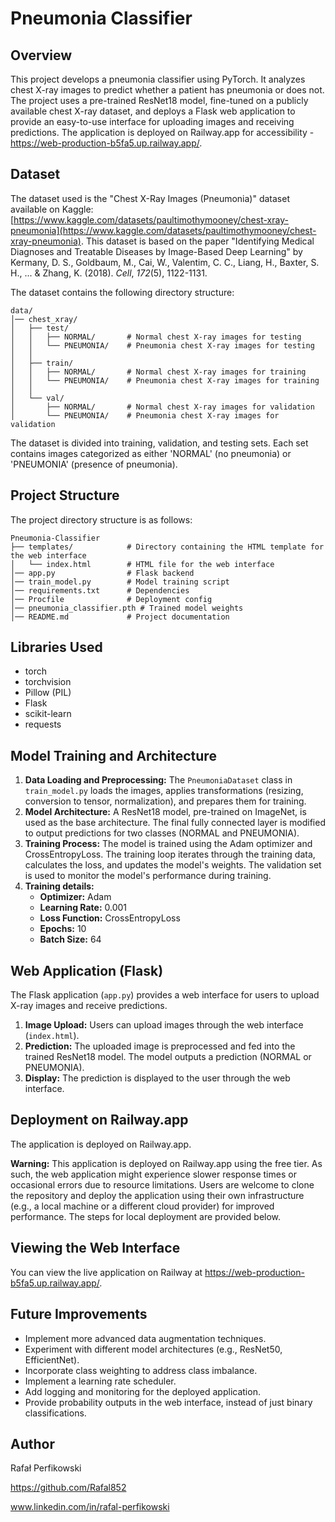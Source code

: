 # Pneumonia Classifier

## Overview

This project develops a pneumonia classifier using PyTorch.  It analyzes chest X-ray images to predict whether a patient has pneumonia or does not. The project uses a pre-trained ResNet18 model, fine-tuned on a publicly available chest X-ray dataset, and deploys a Flask web application to provide an easy-to-use interface for uploading images and receiving predictions.  The application is deployed on Railway.app for accessibility - https://web-production-b5fa5.up.railway.app/.

## Dataset

The dataset used is the "Chest X-Ray Images (Pneumonia)" dataset available on Kaggle: [https://www.kaggle.com/datasets/paultimothymooney/chest-xray-pneumonia](https://www.kaggle.com/datasets/paultimothymooney/chest-xray-pneumonia).  This dataset is based on the paper "Identifying Medical Diagnoses and Treatable Diseases by Image-Based Deep Learning" by Kermany, D. S., Goldbaum, M., Cai, W., Valentim, C. C., Liang, H., Baxter, S. H., ... & Zhang, K. (2018). *Cell*, *172*(5), 1122-1131.

The dataset contains the following directory structure:

```
data/
│── chest_xray/
│   ├── test/
│   │   ├── NORMAL/       # Normal chest X-ray images for testing
│   │   └── PNEUMONIA/    # Pneumonia chest X-ray images for testing
│   │
│   ├── train/
│   │   ├── NORMAL/       # Normal chest X-ray images for training
│   │   └── PNEUMONIA/    # Pneumonia chest X-ray images for training
│   │
│   └── val/
│       ├── NORMAL/       # Normal chest X-ray images for validation
│       └── PNEUMONIA/    # Pneumonia chest X-ray images for validation

```


The dataset is divided into training, validation, and testing sets. Each set contains images categorized as either 'NORMAL' (no pneumonia) or 'PNEUMONIA' (presence of pneumonia).

## Project Structure

The project directory structure is as follows:
```
Pneumonia-Classifier
├── templates/            # Directory containing the HTML template for the web interface
│   └── index.html        # HTML file for the web interface
│── app.py                # Flask backend
│── train_model.py        # Model training script
│── requirements.txt      # Dependencies
│── Procfile              # Deployment config
│── pneumonia_classifier.pth # Trained model weights
│── README.md             # Project documentation

```



## Libraries Used

- torch
- torchvision
- Pillow (PIL)
- Flask
- scikit-learn
- requests

## Model Training and Architecture

1.  **Data Loading and Preprocessing:** The `PneumoniaDataset` class in `train_model.py` loads the images, applies transformations (resizing, conversion to tensor, normalization), and prepares them for training.
2.  **Model Architecture:** A ResNet18 model, pre-trained on ImageNet, is used as the base architecture. The final fully connected layer is modified to output predictions for two classes (NORMAL and PNEUMONIA).
3.  **Training Process:** The model is trained using the Adam optimizer and CrossEntropyLoss. The training loop iterates through the training data, calculates the loss, and updates the model's weights. The validation set is used to monitor the model's performance during training.
4.  **Training details:**
    *   **Optimizer:** Adam
    *   **Learning Rate:** 0.001
    *   **Loss Function:** CrossEntropyLoss
    *   **Epochs:** 10
    *   **Batch Size:** 64

## Web Application (Flask)

The Flask application (`app.py`) provides a web interface for users to upload X-ray images and receive predictions.

1.  **Image Upload:** Users can upload images through the web interface (`index.html`).
2.  **Prediction:** The uploaded image is preprocessed and fed into the trained ResNet18 model. The model outputs a prediction (NORMAL or PNEUMONIA).
3.  **Display:** The prediction is displayed to the user through the web interface.

## Deployment on Railway.app

The application is deployed on Railway.app.

**Warning:** This application is deployed on Railway.app using the free tier. As such, the web application might experience slower response times or occasional errors due to resource limitations. Users are welcome to clone the repository and deploy the application using their own infrastructure (e.g., a local machine or a different cloud provider) for improved performance. The steps for local deployment are provided below.


## Viewing the Web Interface

You can view the live application on Railway at https://web-production-b5fa5.up.railway.app/.

## Future Improvements

*   Implement more advanced data augmentation techniques.
*   Experiment with different model architectures (e.g., ResNet50, EfficientNet).
*   Incorporate class weighting to address class imbalance.
*   Implement a learning rate scheduler.
*   Add logging and monitoring for the deployed application.
*   Provide probability outputs in the web interface, instead of just binary classifications.

## Author

Rafał Perfikowski

https://github.com/Rafal852

www.linkedin.com/in/rafal-perfikowski
